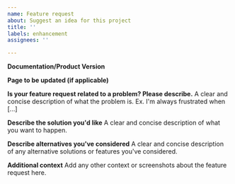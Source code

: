 ```yaml
---
name: Feature request
about: Suggest an idea for this project
title: ''
labels: enhancement
assignees: ''

---
```


**Documentation/Product Version**


**Page to be updated (if applicable)**


**Is your feature request related to a problem? Please describe.**
A clear and concise description of what the problem is. Ex. I'm always frustrated when [...]

**Describe the solution you'd like**
A clear and concise description of what you want to happen.

**Describe alternatives you've considered**
A clear and concise description of any alternative solutions or features you've considered.

**Additional context**
Add any other context or screenshots about the feature request here.
